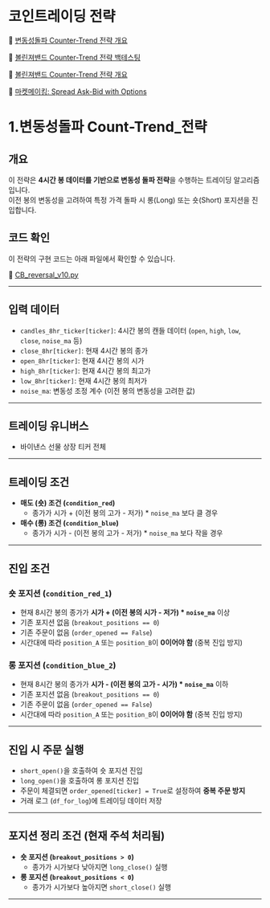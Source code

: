 
# 코인트레이딩 전략

📄 [변동성돌파 Counter-Trend 전략 개요](https://github.com/khw12369/Coin-Trader/blob/main/README.md#1.변동성Reversal_전략)

📄 [볼린져밴드 Counter-Trend 전략 백테스팅](https://github.com/khw12369/Coin-Trader/blob/main/backtest_BB(180%2C2).ipynb)

📄 [볼린져밴드 Counter-Trend 전략 개요](https://github.com/khw12369/Coin-Trader/blob/main/BB_Counter-Trend.py)

📄 [마켓메이킹: Spread Ask-Bid with Options]()

# 1.변동성돌파 Count-Trend_전략

## 개요
이 전략은 **4시간 봉 데이터를 기반으로 변동성 돌파 전략**을 수행하는 트레이딩 알고리즘입니다.  
이전 봉의 변동성을 고려하여 특정 가격 돌파 시 롱(Long) 또는 숏(Short) 포지션을 진입합니다.

## 코드 확인
이 전략의 구현 코드는 아래 파일에서 확인할 수 있습니다.

📄 [CB_reversal_v10.py](https://github.com/khw12369/Coin-Trader/blob/main/CB_reversal_v10.py)

---
## 입력 데이터
- `candles_8hr_ticker[ticker]`: 4시간 봉의 캔들 데이터 (`open`, `high`, `low`, `close`, `noise_ma` 등)
- `close_8hr[ticker]`: 현재 4시간 봉의 종가
- `open_8hr[ticker]`: 현재 4시간 봉의 시가
- `high_8hr[ticker]`: 현재 4시간 봉의 최고가
- `low_8hr[ticker]`: 현재 4시간 봉의 최저가
- `noise_ma`: 변동성 조정 계수 (이전 봉의 변동성을 고려한 값)
---
##  트레이딩 유니버스
-  바이낸스 선물 상장 티커 전체
---
## 트레이딩 조건
- **매도 (숏) 조건 (`condition_red`)**  
  - 종가가 시가 + (이전 봉의 고가 - 저가) * `noise_ma` 보다 클 경우
- **매수 (롱) 조건 (`condition_blue`)**  
  - 종가가 시가 - (이전 봉의 고가 - 저가) * `noise_ma` 보다 작을 경우

---

## 진입 조건
### 숏 포지션 (`condition_red_1`)
- 현재 8시간 봉의 종가가 **시가 + (이전 봉의 시가 - 저가) * `noise_ma`** 이상
- 기존 포지션 없음 (`breakout_positions == 0`)
- 기존 주문이 없음 (`order_opened == False`)
- 시간대에 따라 `position_A` 또는 `position_B`이 **0이어야 함** (중복 진입 방지)

### 롱 포지션 (`condition_blue_2`)
- 현재 8시간 봉의 종가가 **시가 - (이전 봉의 고가 - 시가) * `noise_ma`** 이하
- 기존 포지션 없음 (`breakout_positions == 0`)
- 기존 주문이 없음 (`order_opened == False`)
- 시간대에 따라 `position_A` 또는 `position_B`이 **0이어야 함** (중복 진입 방지)

---

## 진입 시 주문 실행
- `short_open()`을 호출하여 숏 포지션 진입
- `long_open()`을 호출하여 롱 포지션 진입
- 주문이 체결되면 `order_opened[ticker] = True`로 설정하여 **중복 주문 방지**
- 거래 로그 (`df_for_log`)에 트레이딩 데이터 저장

---

## 포지션 정리 조건 (현재 주석 처리됨)
- **숏 포지션 (`breakout_positions > 0`)**  
  - 종가가 시가보다 낮아지면 `long_close()` 실행
- **롱 포지션 (`breakout_positions < 0`)**  
  - 종가가 시가보다 높아지면 `short_close()` 실행

---


